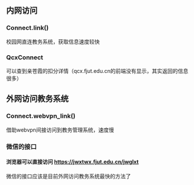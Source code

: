 ## 内网访问
### Connect.link()
校园网直连教务系统，获取信息速度较快
### QcxConnect
可以查到亲苍霞的扣分详情（qcx.fjut.edu.cn的前端没有显示，其实返回的信息很多）
## 外网访问教务系统
### Connect.webvpn_link()
借助webvpn间接访问到教务管理系统，速度慢
### 微信的接口
#### 浏览器可以直接访问 https://jwxtwx.fjut.edu.cn/jwglxt
微信的接口应该是目前外网访问教务系统最快的方法了
